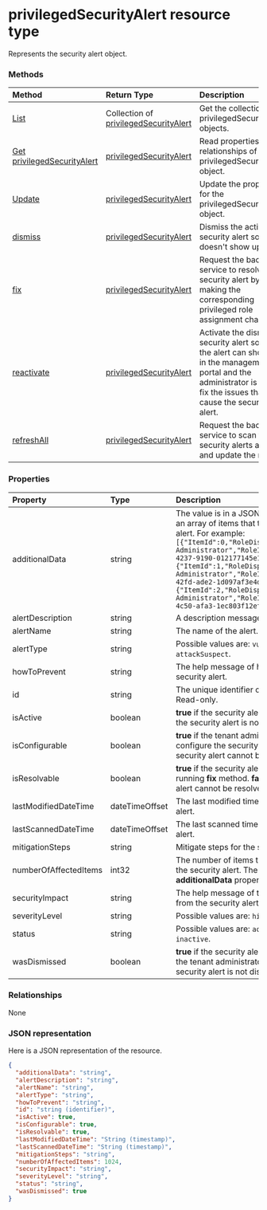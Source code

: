 # privilegedSecurityAlert resource type

Represents the security alert object.


### Methods

| Method		   | Return Type	|Description|
|:---------------|:--------|:----------|
|[List](../api/privilegedsecurityalert_list.md) | Collection of [privilegedSecurityAlert](privilegedsecurityalert.md) |Get the collection of privilegedSecurityAlert objects. |
|[Get privilegedSecurityAlert](../api/privilegedsecurityalert_get.md) | [privilegedSecurityAlert](privilegedsecurityalert.md) |Read properties and relationships of privilegedSecurityAlert object.|
|[Update](../api/privilegedsecurityalert_update.md) | [privilegedSecurityAlert](privilegedsecurityalert.md)	|Update the properties for the privilegedSecurityAlert object. |
|[dismiss](../api/privilegedsecurityalert_dismiss.md)|[privilegedSecurityAlert](privilegedsecurityalert.md)|Dismiss the activated security alert so that it doesn't show up.|
|[fix](../api/privilegedsecurityalert_fix.md)|[privilegedSecurityAlert](privilegedsecurityalert.md)|Request the backend service to resolve the security alert by making the corresponding privileged role assignment changes.|
|[reactivate](../api/privilegedsecurityalert_reactivate.md)|[privilegedSecurityAlert](privilegedsecurityalert.md)|Activate the dismissed security alert so that the alert can show up in the management portal and the administrator is able to fix the issues that cause the security alert. |
|[refreshAll](../api/privilegedsecurityalert_refreshall.md)|[privilegedSecurityAlert](privilegedsecurityalert.md)|Request the backend service to scan the security alerts again and update the result.|

### Properties
| Property	   | Type	|Description|
|:---------------|:--------|:----------|
|additionalData|string|The value is in a JSON format. It contains an array of items that trigger the security alert. For example: ```[{"ItemId":0,"RoleDisplayName":"Global Administrator","RoleId":"62e90394-69f5-4237-9190-012177145e10"},{"ItemId":1,"RoleDisplayName":"Exchange Administrator","RoleId":"29232cdf-9323-42fd-ade2-1d097af3e4de"},{"ItemId":2,"RoleDisplayName":"Billing Administrator","RoleId":"b0f54661-2d74-4c50-afa3-1ec803f12efe"}]```|
|alertDescription|string|A description message for the alert.|
|alertName|string|The name of the alert.|
|alertType|string| Possible values are: `vulnerability`, `attackSuspect`.|
|howToPrevent|string|The help message of how to prevent this security alert.|
|id|string| The unique identifier of the security alert. Read-only.|
|isActive|boolean|**true** if the security alert is active. **false** if the security alert is not active.|
|isConfigurable|boolean|**true** if the tenant administrator is able to configure the security alert. **false** if the security alert cannot be configured. |
|isResolvable|boolean|**true** if the security alert can be resolved running **fix** method. **false** if the security alert cannot be resolved by **fix** method. |
|lastModifiedDateTime|dateTimeOffset|The last modified time for the security alert.|
|lastScannedDateTime|dateTimeOffset|The last scanned time for the security alert.|
|mitigationSteps|string|Mitigate steps for the security alert.|
|numberOfAffectedItems|int32|The number of items that are affected by the security alert. The items are stored in **additionalData** property.|
|securityImpact|string|The help message of the security impact from the security alert.|
|severityLevel|string| Possible values are: `high`, `medium`, `low`.|
|status|string| Possible values are: `active`, `dismissed`, `inactive`.|
|wasDismissed|boolean|**true** if the security alert is dismissed by the tenant administrator. **false** if the security alert is not dismissed.|

### Relationships
None


### JSON representation

Here is a JSON representation of the resource.

<!-- {
  "blockType": "resource",
  "optionalProperties": [

  ],
  "@odata.type": "microsoft.graph.privilegedSecurityAlert"
}-->

```json
{
  "additionalData": "string",
  "alertDescription": "string",
  "alertName": "string",
  "alertType": "string",
  "howToPrevent": "string",
  "id": "string (identifier)",
  "isActive": true,
  "isConfigurable": true,
  "isResolvable": true,
  "lastModifiedDateTime": "String (timestamp)",
  "lastScannedDateTime": "String (timestamp)",
  "mitigationSteps": "string",
  "numberOfAffectedItems": 1024,
  "securityImpact": "string",
  "severityLevel": "string",
  "status": "string",
  "wasDismissed": true
}

```

<!-- uuid: 8fcb5dbc-d5aa-4681-8e31-b001d5168d79
2015-10-25 14:57:30 UTC -->
<!-- {
  "type": "#page.annotation",
  "description": "privilegedSecurityAlert resource",
  "keywords": "",
  "section": "documentation",
  "tocPath": ""
}-->